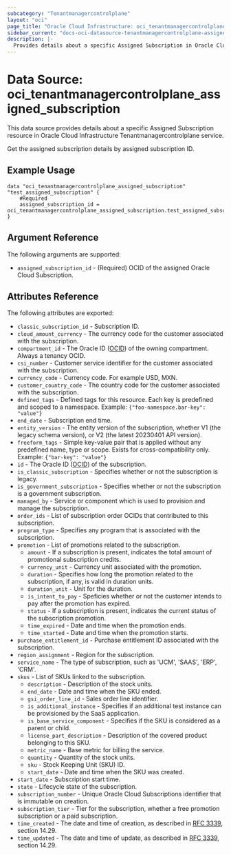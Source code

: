 ```yaml
---
subcategory: "Tenantmanagercontrolplane"
layout: "oci"
page_title: "Oracle Cloud Infrastructure: oci_tenantmanagercontrolplane_assigned_subscription"
sidebar_current: "docs-oci-datasource-tenantmanagercontrolplane-assigned_subscription"
description: |-
  Provides details about a specific Assigned Subscription in Oracle Cloud Infrastructure Tenantmanagercontrolplane service
---
```


# Data Source: oci_tenantmanagercontrolplane_assigned_subscription
This data source provides details about a specific Assigned Subscription resource in Oracle Cloud Infrastructure Tenantmanagercontrolplane service.

Get the assigned subscription details by assigned subscription ID.

## Example Usage

```hcl
data "oci_tenantmanagercontrolplane_assigned_subscription" "test_assigned_subscription" {
	#Required
	assigned_subscription_id = oci_tenantmanagercontrolplane_assigned_subscription.test_assigned_subscription.id
}
```

## Argument Reference

The following arguments are supported:

* `assigned_subscription_id` - (Required) OCID of the assigned Oracle Cloud Subscription.


## Attributes Reference

The following attributes are exported:

* `classic_subscription_id` - Subscription ID.
* `cloud_amount_currency` - The currency code for the customer associated with the subscription.
* `compartment_id` - The Oracle ID ([OCID](https://docs.cloud.oracle.com/iaas/Content/General/Concepts/identifiers.htm)) of the owning compartment. Always a tenancy OCID.
* `csi_number` - Customer service identifier for the customer associated with the subscription.
* `currency_code` - Currency code. For example USD, MXN.
* `customer_country_code` - The country code for the customer associated with the subscription.
* `defined_tags` - Defined tags for this resource. Each key is predefined and scoped to a namespace. Example: `{"foo-namespace.bar-key": "value"}` 
* `end_date` - Subscription end time.
* `entity_version` - The entity version of the subscription, whether V1 (the legacy schema version), or V2 (the latest 20230401 API version).
* `freeform_tags` - Simple key-value pair that is applied without any predefined name, type or scope. Exists for cross-compatibility only. Example: `{"bar-key": "value"}` 
* `id` - The Oracle ID ([OCID](https://docs.cloud.oracle.com/iaas/Content/General/Concepts/identifiers.htm)) of the subscription.
* `is_classic_subscription` - Specifies whether or not the subscription is legacy.
* `is_government_subscription` - Specifies whether or not the subscription is a government subscription.
* `managed_by` - Service or component which is used to provision and manage the subscription.
* `order_ids` - List of subscription order OCIDs that contributed to this subscription.
* `program_type` - Specifies any program that is associated with the subscription.
* `promotion` - List of promotions related to the subscription.
	* `amount` - If a subscription is present, indicates the total amount of promotional subscription credits.
	* `currency_unit` - Currency unit associated with the promotion.
	* `duration` - Specifies how long the promotion related to the subscription, if any, is valid in duration units.
	* `duration_unit` - Unit for the duration.
	* `is_intent_to_pay` - Speficies whether or not the customer intends to pay after the promotion has expired.
	* `status` - If a subscription is present, indicates the current status of the subscription promotion.
	* `time_expired` - Date and time when the promotion ends.
	* `time_started` - Date and time when the promotion starts.
* `purchase_entitlement_id` - Purchase entitlement ID associated with the subscription.
* `region_assignment` - Region for the subscription.
* `service_name` - The type of subscription, such as 'UCM', 'SAAS', 'ERP', 'CRM'.
* `skus` - List of SKUs linked to the subscription.
	* `description` - Description of the stock units.
	* `end_date` - Date and time when the SKU ended.
	* `gsi_order_line_id` - Sales order line identifier.
	* `is_additional_instance` - Specifies if an additional test instance can be provisioned by the SaaS application.
	* `is_base_service_component` - Specifies if the SKU is considered as a parent or child.
	* `license_part_description` - Description of the covered product belonging to this SKU.
	* `metric_name` - Base metric for billing the service.
	* `quantity` - Quantity of the stock units.
	* `sku` - Stock Keeping Unit (SKU) ID.
	* `start_date` - Date and time when the SKU was created.
* `start_date` - Subscription start time.
* `state` - Lifecycle state of the subscription.
* `subscription_number` - Unique Oracle Cloud Subscriptions identifier that is immutable on creation.
* `subscription_tier` - Tier for the subscription, whether a free promotion subscription or a paid subscription.
* `time_created` - The date and time of creation, as described in [RFC 3339](https://tools.ietf.org/rfc/rfc3339), section 14.29. 
* `time_updated` - The date and time of update, as described in [RFC 3339](https://tools.ietf.org/rfc/rfc3339), section 14.29. 

